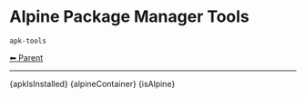 # Alpine Package Manager Tools

`apk-tools`

<!-- TEMPLATE header 2 -->
[⬅ Parent ](../index.md)
<hr />

{apkIsInstalled}
{alpineContainer}
{isAlpine}
